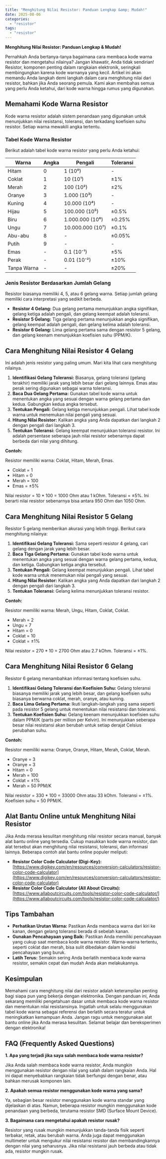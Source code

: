 ```yaml
---
title: "Menghitung Nilai Resistor: Panduan Lengkap &amp; Mudah!"
date: 2025-08-06
categories: 
  - "resistor"
tags: 
  - "resistor"
---
```


**Menghitung Nilai Resistor: Panduan Lengkap & Mudah!**

Pernahkah Anda bertanya-tanya bagaimana cara membaca kode warna resistor dan mengetahui nilainya? Jangan khawatir, Anda tidak sendirian! Resistor, komponen penting dalam rangkaian elektronik, seringkali membingungkan karena kode warnanya yang kecil. Artikel ini akan memandu Anda langkah demi langkah dalam cara menghitung nilai dari resistor, bahkan jika Anda seorang pemula. Kami akan membahas semua yang perlu Anda ketahui, dari kode warna hingga rumus yang digunakan.

## Memahami Kode Warna Resistor

Kode warna resistor adalah sistem penandaan yang digunakan untuk menunjukkan nilai resistansi, toleransi, dan terkadang koefisien suhu resistor. Setiap warna mewakili angka tertentu.

### Tabel Kode Warna Resistor

Berikut adalah tabel kode warna resistor yang perlu Anda ketahui:

| Warna | Angka | Pengali | Toleransi |
| --- | --- | --- | --- |
| Hitam | 0 | 1 (10⁰) | \- |
| Coklat | 1 | 10 (10¹) | ±1% |
| Merah | 2 | 100 (10²) | ±2% |
| Oranye | 3 | 1.000 (10³) | \- |
| Kuning | 4 | 10.000 (10⁴) | \- |
| Hijau | 5 | 100.000 (10⁵) | ±0.5% |
| Biru | 6 | 1.000.000 (10⁶) | ±0.25% |
| Ungu | 7 | 10.000.000 (10⁷) | ±0.1% |
| Abu-abu | 8 | \- | ±0.05% |
| Putih | 9 | \- | \- |
| Emas | \- | 0.1 (10⁻¹) | ±5% |
| Perak | \- | 0.01 (10⁻²) | ±10% |
| Tanpa Warna | \- | \- | ±20% |

### Jenis Resistor Berdasarkan Jumlah Gelang

Resistor biasanya memiliki 4, 5, atau 6 gelang warna. Setiap jumlah gelang memiliki cara interpretasi yang sedikit berbeda.

- **Resistor 4 Gelang:** Dua gelang pertama menunjukkan angka signifikan, gelang ketiga adalah pengali, dan gelang keempat adalah toleransi.
- **Resistor 5 Gelang:** Tiga gelang pertama menunjukkan angka signifikan, gelang keempat adalah pengali, dan gelang kelima adalah toleransi.
- **Resistor 6 Gelang:** Lima gelang pertama sama dengan resistor 5 gelang, dan gelang keenam menunjukkan koefisien suhu (PPM/K).

## Cara Menghitung Nilai Resistor 4 Gelang

Ini adalah jenis resistor yang paling umum. Mari kita lihat cara menghitung nilainya.

1. **Identifikasi Gelang Toleransi:** Biasanya, gelang toleransi (gelang terakhir) memiliki jarak yang lebih besar dari gelang lainnya. Emas atau perak sering digunakan sebagai warna toleransi.
2. **Baca Dua Gelang Pertama:** Gunakan tabel kode warna untuk menentukan angka yang sesuai dengan warna gelang pertama dan kedua. Gabungkan kedua angka tersebut.
3. **Tentukan Pengali:** Gelang ketiga menunjukkan pengali. Lihat tabel kode warna untuk menemukan nilai pengali yang sesuai.
4. **Hitung Nilai Resistor:** Kalikan angka yang Anda dapatkan dari langkah 2 dengan pengali dari langkah 3.
5. **Tentukan Toleransi:** Gelang keempat menunjukkan toleransi resistor. Ini adalah persentase seberapa jauh nilai resistor sebenarnya dapat berbeda dari nilai yang dihitung.

**Contoh:**

Resistor memiliki warna: Coklat, Hitam, Merah, Emas.

- Coklat = 1
- Hitam = 0
- Merah = 100
- Emas = ±5%

Nilai resistor = 10 \* 100 = 1000 Ohm atau 1 kOhm. Toleransi = ±5%. Ini berarti nilai resistor sebenarnya bisa antara 950 Ohm dan 1050 Ohm.

## Cara Menghitung Nilai Resistor 5 Gelang

Resistor 5 gelang memberikan akurasi yang lebih tinggi. Berikut cara menghitung nilainya:

1. **Identifikasi Gelang Toleransi:** Sama seperti resistor 4 gelang, cari gelang dengan jarak yang lebih besar.
2. **Baca Tiga Gelang Pertama:** Gunakan tabel kode warna untuk menentukan angka yang sesuai dengan warna gelang pertama, kedua, dan ketiga. Gabungkan ketiga angka tersebut.
3. **Tentukan Pengali:** Gelang keempat menunjukkan pengali. Lihat tabel kode warna untuk menemukan nilai pengali yang sesuai.
4. **Hitung Nilai Resistor:** Kalikan angka yang Anda dapatkan dari langkah 2 dengan pengali dari langkah 3.
5. **Tentukan Toleransi:** Gelang kelima menunjukkan toleransi resistor.

**Contoh:**

Resistor memiliki warna: Merah, Ungu, Hitam, Coklat, Coklat.

- Merah = 2
- Ungu = 7
- Hitam = 0
- Coklat = 10
- Coklat = ±1%

Nilai resistor = 270 \* 10 = 2700 Ohm atau 2.7 kOhm. Toleransi = ±1%.

## Cara Menghitung Nilai Resistor 6 Gelang

Resistor 6 gelang menambahkan informasi tentang koefisien suhu.

1. **Identifikasi Gelang Toleransi dan Koefisien Suhu:** Gelang toleransi biasanya memiliki jarak yang lebih besar, dan gelang koefisien suhu biasanya berwarna coklat, merah, oranye, atau kuning.
2. **Baca Lima Gelang Pertama:** Ikuti langkah-langkah yang sama seperti pada resistor 5 gelang untuk menentukan nilai resistansi dan toleransi.
3. **Tentukan Koefisien Suhu:** Gelang keenam menunjukkan koefisien suhu dalam PPM/K (parts per million per Kelvin). Ini menunjukkan seberapa besar nilai resistansi akan berubah untuk setiap derajat Celsius perubahan suhu.

**Contoh:**

Resistor memiliki warna: Oranye, Oranye, Hitam, Merah, Coklat, Merah.

- Oranye = 3
- Oranye = 3
- Hitam = 0
- Merah = 100
- Coklat = ±1%
- Merah = 50 PPM/K

Nilai resistor = 330 \* 100 = 33000 Ohm atau 33 kOhm. Toleransi = ±1%. Koefisien suhu = 50 PPM/K.

## Alat Bantu Online untuk Menghitung Nilai Resistor

Jika Anda merasa kesulitan menghitung nilai resistor secara manual, banyak alat bantu online yang tersedia. Cukup masukkan kode warna resistor, dan alat tersebut akan menghitung nilai resistansi, toleransi, dan informasi lainnya. Beberapa contoh alat bantu online populer meliputi:

- **Resistor Color Code Calculator (Digi-Key):** [https://www.digikey.com/en/resources/conversion-calculators/resistor-color-code-calculator](https://www.digikey.com/en/resources/conversion-calculators/resistor-color-code-calculator)
- **Resistor Color Code Calculator (All About Circuits):** [https://www.allaboutcircuits.com/tools/resistor-color-code-calculator/](https://www.allaboutcircuits.com/tools/resistor-color-code-calculator/)

## Tips Tambahan

- **Perhatikan Urutan Warna:** Pastikan Anda membaca warna dari kiri ke kanan, dengan gelang toleransi berada di sebelah kanan.
- **Gunakan Pencahayaan yang Baik:** Pastikan Anda memiliki pencahayaan yang cukup saat membaca kode warna resistor. Warna-warna tertentu, seperti coklat dan merah, bisa sulit dibedakan dalam kondisi pencahayaan yang buruk.
- **Latih Terus:** Semakin sering Anda berlatih membaca kode warna resistor, semakin cepat dan mudah Anda akan melakukannya.

## Kesimpulan

Memahami cara menghitung nilai dari resistor adalah keterampilan penting bagi siapa pun yang bekerja dengan elektronika. Dengan panduan ini, Anda sekarang memiliki pengetahuan dasar untuk membaca kode warna resistor dan menentukan nilai resistansinya. Ingatlah untuk selalu menggunakan tabel kode warna sebagai referensi dan berlatih secara teratur untuk meningkatkan kemampuan Anda. Jangan ragu untuk menggunakan alat bantu online jika Anda merasa kesulitan. Selamat belajar dan bereksperimen dengan elektronika!

## FAQ (Frequently Asked Questions)

**1\. Apa yang terjadi jika saya salah membaca kode warna resistor?**

Jika Anda salah membaca kode warna resistor, Anda mungkin menggunakan resistor dengan nilai yang salah dalam rangkaian Anda. Hal ini dapat menyebabkan rangkaian tidak berfungsi dengan benar, atau bahkan merusak komponen lain.

**2\. Apakah semua resistor menggunakan kode warna yang sama?**

Ya, sebagian besar resistor menggunakan kode warna standar yang dijelaskan di atas. Namun, beberapa resistor mungkin menggunakan kode penandaan yang berbeda, terutama resistor SMD (Surface Mount Device).

**3\. Bagaimana cara mengetahui apakah resistor rusak?**

Resistor yang rusak mungkin menunjukkan tanda-tanda fisik seperti terbakar, retak, atau berubah warna. Anda juga dapat menggunakan multimeter untuk mengukur nilai resistansi resistor dan membandingkannya dengan nilai yang seharusnya. Jika nilai resistansi jauh berbeda atau tidak ada, resistor mungkin rusak.
